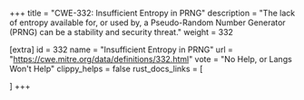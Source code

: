 +++
title = "CWE-332: Insufficient Entropy in PRNG"
description	= "The lack of entropy available for, or used by, a Pseudo-Random Number Generator (PRNG) can be a stability and security threat."
weight = 332

[extra]
id = 332
name = "Insufficient Entropy in PRNG"
url = "https://cwe.mitre.org/data/definitions/332.html"
vote = "No Help, or Langs Won't Help"
clippy_helps = false
rust_docs_links = [
	
]
+++


